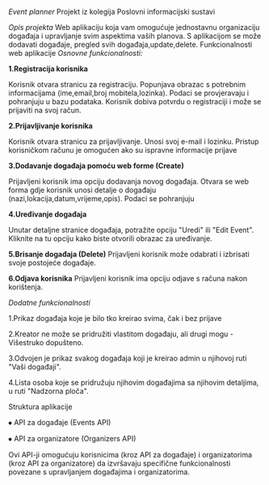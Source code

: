 *Event planner*
Projekt iz kolegija Poslovni informacijski sustavi

*Opis projekta*
Web aplikaciju koja vam omogućuje jednostavnu organizaciju događaja i upravljanje svim aspektima vaših planova. S aplikacijom se može dodavati događaje, pregled svih događaja,update,delete.
Funkcionalnosti web aplikacije
*Osnovne funkcionalnosti:*

**1.Registracija korisnika**

Korisnik otvara stranicu za registraciju.
Popunjava obrazac s potrebnim informacijama (ime,email,broj mobitela,lozinka).
Podaci se provjeravaju i pohranjuju u bazu podataka.
Korisnik dobiva potvrdu o registraciji i može se prijaviti na svoj račun.

**2.Prijavljivanje korisnika**

Korisnik otvara stranicu za prijavljivanje.
Unosi svoj e-mail i lozinku.
Pristup korisničkom računu je omogućen ako su ispravne informacije prijave

**3.Dodavanje događaja pomoću web forme (Create)**

Prijavljeni korisnik ima opciju dodavanja novog događaja.
Otvara se web forma gdje korisnik unosi detalje o događaju (nazi,lokacija,datum,vrijeme,opis).
Podaci se pohranjuju 

**4.Uređivanje događaja**

Unutar detaljne stranice događaja, potražite opciju "Uredi" ili "Edit Event". Kliknite na tu opciju kako biste otvorili obrazac za uređivanje.

**5.Brisanje događaja (Delete)**
Prijavljeni korisnik može odabrati i izbrisati svoje postojeće događaje.

**6.Odjava korisnika**
Prijavljeni korisnik ima opciju odjave s računa nakon korištenja.

*Dodatne funkcionalnosti*

1.Prikaz događaja koje je bilo tko kreirao svima, čak i bez prijave

2.Kreator ne može se pridružiti vlastitom događaju, ali drugi mogu - Višestruko dopušteno.

3.Odvojen je prikaz svakog događaja koji je kreirao admin u njihovoj ruti "Vaši događaji".

4.Lista osoba koje se pridružuju njihovim događajima sa njihovim detaljima, u ruti "Nadzorna ploča".

Struktura aplikacije

⦁	API za događaje (Events API)

⦁	API za organizatore (Organizers API)

Ovi API-ji omogućuju korisnicima (kroz API za događaje) i organizatorima (kroz API za organizatore) da izvršavaju specifične funkcionalnosti povezane s upravljanjem događajima i organizatorima. 
